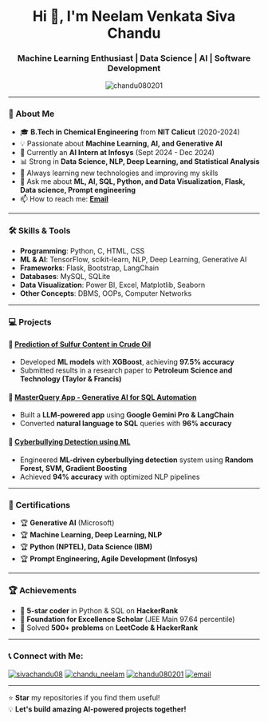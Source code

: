 <h1 align="center">Hi 👋, I'm Neelam Venkata Siva Chandu</h1>
<h3 align="center">Machine Learning Enthusiast | Data Science | AI | Software Development</h3>

<p align="center">
  <img src="https://komarev.com/ghpvc/?username=chandu080201&label=Profile%20Views&color=0e75b6&style=flat" alt="chandu080201" />
</p>

---

### 🔹 About Me
- 🎓 **B.Tech in Chemical Engineering** from **NIT Calicut** (2020-2024)
- 💡 Passionate about **Machine Learning, AI, and Generative AI**
- 🚀 Currently an **AI Intern at Infosys** (Sept 2024 - Dec 2024)
- 📊 Strong in **Data Science, NLP, Deep Learning, and Statistical Analysis**
- 🌱 Always learning new technologies and improving my skills  
- 💬 Ask me about **ML, AI, SQL, Python, and Data Visualization, Flask, Data science, Prompt engineering**
- 📫 How to reach me: **[Email](mailto:chanduneelam08@gmail.com)**

---

### 🛠️ Skills & Tools
- **Programming**: Python, C, HTML, CSS  
- **ML & AI**: TensorFlow, scikit-learn, NLP, Deep Learning, Generative AI  
- **Frameworks**: Flask, Bootstrap, LangChain  
- **Databases**: MySQL, SQLite  
- **Data Visualization**: Power BI, Excel, Matplotlib, Seaborn  
- **Other Concepts**: DBMS, OOPs, Computer Networks  

---

### 💻 Projects
#### 🔹 [Prediction of Sulfur Content in Crude Oil](https://github.com/chandu080201/oil-sulfur-prediction)
- Developed **ML models** with **XGBoost**, achieving **97.5% accuracy**
- Submitted results in a research paper to **Petroleum Science and Technology (Taylor & Francis)**

#### 🔹 [MasterQuery App - Generative AI for SQL Automation](https://github.com/chandu080201/masterquery-app)
- Built a **LLM-powered app** using **Google Gemini Pro & LangChain**
- Converted **natural language to SQL** queries with **96% accuracy**

#### 🔹 [Cyberbullying Detection using ML](https://github.com/chandu080201/cyberbullying-detection)
- Engineered **ML-driven cyberbullying detection** system using **Random Forest, SVM, Gradient Boosting**
- Achieved **94% accuracy** with optimized NLP pipelines

---

### 📜 Certifications
- 🏆 **Generative AI** (Microsoft)  
- 🏆 **Machine Learning, Deep Learning, NLP**  
- 🏆 **Python (NPTEL), Data Science (IBM)**  
- 🏆 **Prompt Engineering, Agile Development (Infosys)**  

---

### 🏆 Achievements
- 🥇 **5-star coder** in Python & SQL on **HackerRank**
- 🏅 **Foundation for Excellence Scholar** (JEE Main 97.64 percentile)
- 🔢 Solved **500+ problems** on **LeetCode & HackerRank**

---

### 📞 Connect with Me:
<p align="left">
<a href="https://www.linkedin.com/in/sivachandu08/" target="blank"><img align="center" src="https://img.shields.io/badge/LinkedIn-0077B5?style=for-the-badge&logo=linkedin&logoColor=white" alt="sivachandu08" /></a>
<a href="https://leetcode.com/u/chandu_neelam/" target="blank"><img align="center" src="https://img.shields.io/badge/LeetCode-FFA116?style=for-the-badge&logo=leetcode&logoColor=black" alt="chandu_neelam" /></a>
<a href="https://github.com/chandu080201" target="blank"><img align="center" src="https://img.shields.io/badge/GitHub-181717?style=for-the-badge&logo=github&logoColor=white" alt="chandu080201" /></a>
<a href="mailto:chanduneelam08@gmail.com" target="blank"><img align="center" src="https://img.shields.io/badge/Gmail-D14836?style=for-the-badge&logo=gmail&logoColor=white" alt="email" /></a>
</p>

---

⭐️ **Star** my repositories if you find them useful!  
💡 **Let's build amazing AI-powered projects together!**
